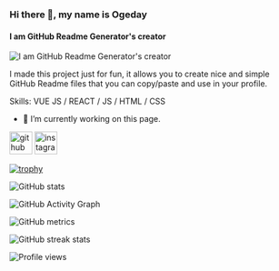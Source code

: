 ### Hi there 👋, my name is Ogeday
#### I am GitHub Readme Generator's creator
![I am GitHub Readme Generator's creator](https://arturssmirnovs.github.io/github-profile-readme-generator/images/banner.png)

I made this project just for fun, it allows you to create nice and simple GitHub Readme files that you can copy/paste and use in your profile.

Skills: VUE JS / REACT / JS / HTML / CSS

- 🔭 I’m currently working on this page. 


[<img src='https://cdn.jsdelivr.net/npm/simple-icons@3.0.1/icons/github.svg' alt='github' height='40'>](https://github.com/ogeday26)  [<img src='https://cdn.jsdelivr.net/npm/simple-icons@3.0.1/icons/instagram.svg' alt='instagram' height='40'>](https://www.instagram.com/ogeday26/)  

[![trophy](https://github-profile-trophy.vercel.app/?username=ogeday26)](https://github.com/ryo-ma/github-profile-trophy)

![GitHub stats](https://github-readme-stats.vercel.app/api?username=ogeday26&show_icons=true)  

![GitHub Activity Graph](https://activity-graph.herokuapp.com/graph?username=ogeday26)  

![GitHub metrics](https://metrics.lecoq.io/ogeday26)  

![GitHub streak stats](https://github-readme-streak-stats.herokuapp.com/?user=ogeday26)  

![Profile views](https://gpvc.arturio.dev/ogeday26)  
